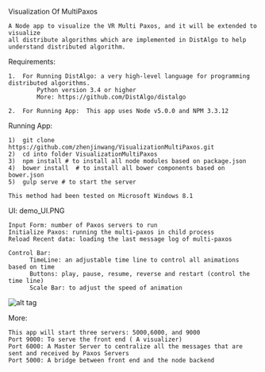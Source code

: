 Visualization Of MultiPaxos

    A Node app to visualize the VR Multi Paxos, and it will be extended to visualize 
    all distribute algorithms which are implemented in DistAlgo to help understand distributed algorithm.
  
Requirements:
    
    1.  For Running DistAlgo: a very high-level language for programming distributed algorithms. 
            Python version 3.4 or higher 
            More: https://github.com/DistAlgo/distalgo
            
    2.  For Running App:  This app uses Node v5.0.0 and NPM 3.3.12
    
Running App:

    1)  git clone https://github.com/zhenjinwang/VisualizationMultiPaxos.git
    2)  cd into folder VisualizationMultiPaxos
    3)  npm install # to install all node modules based on package.json
    4)  bower install  # to install all bower components based on bower.json
    5)  gulp serve # to start the server
    
    This method had been tested on Microsoft Windows 8.1

UI: demo_UI.PNG

    Input Form: number of Paxos servers to run
    Initialize Paxos: running the multi-paxos in child process
    Reload Recent data: loading the last message log of multi-paxos 
    
    Control Bar: 
          TimeLine: an adjustable time line to control all animations based on time
          Buttons: play, pause, resume, reverse and restart (control the time line)
          Scale Bar: to adjust the speed of animation
          
  ![alt tag](https://github.com/zhenjinwang/VisualizationMultiPaxos/blob/master/demo_UI.PNG)  
    
More:

    This app will start three servers: 5000,6000, and 9000
    Port 9000: To serve the front end ( A visualizer)
    Port 6000: A Master Server to centralize all the messages that are sent and received by Paxos Servers
    Port 5000: A bridge between front end and the node backend
